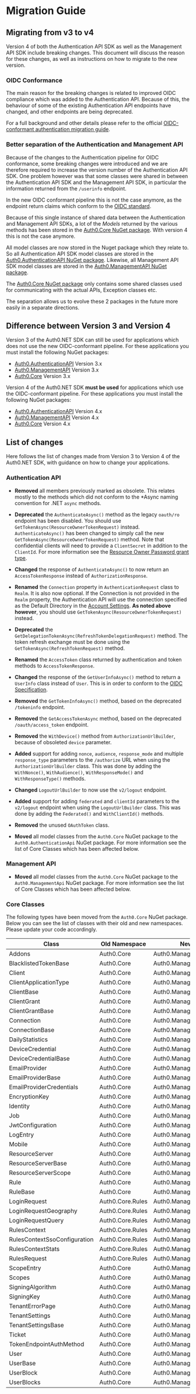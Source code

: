 # Migration Guide

## Migrating from v3 to v4

Version 4 of both the Authentication API SDK as well as the Management API SDK include breaking changes. This document will discuss the reason for these changes, as well as instructions on how to migrate to the new version.

### OIDC Conformance

The main reason for the breaking changes is related to improved OIDC compliance which was added to the Authentication API. Because of this, the behaviour of some of the existing Authentication API endpoints have changed, and other endpoints are being deprecated.

For a full background and other details please refer to the official [OIDC-conformant authentication migration guide](https://auth0.com/docs/api-auth/tutorials/adoption).

### Better separation of the Authentication and Management API

Because of the changes to the Authentication pipeline for OIDC conformance, some breaking changes were introduced and we are therefore required to increase the version number of the Authentication API SDK. One problem however was that some classes were shared in between the Authentication API SDK and the Management API SDK, in particular the information returned from the `/userinfo` endpoint. 

In the new OIDC conformant pipeline this is not the case anymore, as the endpoint return claims which conform to the [OIDC standard](http://openid.net/specs/openid-connect-core-1_0.html#StandardClaims).

Because of this single instance of shared data between the Authentication and Management API SDKs, a lot of the _Models_ returned by the various methods has been stored in the [Auth0.Core NuGet package](https://www.nuget.org/packages/Auth0.Core). With version 4 this is not the case anymore. 

All model classes are now stored in the Nuget package which they relate to. So all Authentication API SDK model classes are stored in the [Auth0.AuthenticationAPI NuGet package](https://www.nuget.org/packages/Auth0.AuthenticationApi). Likewise, all Management API SDK model classes are stored in the [Auth0.ManagementAPI NuGet package](https://www.nuget.org/packages/Auth0.ManagementApi).

The [Auth0.Core NuGet package](https://www.nuget.org/packages/Auth0.Core) only contains some shared classes used for communicating with the actual APIs, Exception classes etc.

The separation allows us to evolve these 2 packages in the future more easily in a separate directions.

## Difference between Version 3 and Version 4

Version 3 of the Auth0.NET SDK can still be used for applications which does not use the new OIDC-conformant pipeline. For these applications you must install the following NuGet packages:

* [Auth0.AuthenticationAPI](https://www.nuget.org/packages/Auth0.AuthenticationApi) Version 3.x
* [Auth0.ManagementAPI](https://www.nuget.org/packages/Auth0.ManagementApi) Version 3.x
* [Auth0.Core](https://www.nuget.org/packages/Auth0.Core) Version 3.x

Version 4 of the Auth0.NET SDK **must be used** for applications which use the OIDC-conformant pipeline. For these applications you must install the following NuGet packages:

* [Auth0.AuthenticationAPI](https://www.nuget.org/packages/Auth0.AuthenticationApi) Version 4.x
* [Auth0.ManagementAPI](https://www.nuget.org/packages/Auth0.ManagementApi) Version 4.x
* [Auth0.Core](https://www.nuget.org/packages/Auth0.Core) Version 4.x

## List of changes

Here follows the list of changes made from Version 3 to Version 4 of the Auth0.NET SDK, with guidance on how to change your applications.

### Authentication API

* **Removed** all members previously marked as obsolete. This relates mostly to the methods which did not conform to the *Async naming convention for .NET `async` methods.

* **Deprecated** the `AuthenticateAsync()` method as the legacy `oauth/ro` endpoint has been disabled. You should use `GetTokenAsync(ResourceOwnerTokenRequest)` instead. `AuthenticateAsync()` has been changed to simply call the new `GetTokenAsync(ResourceOwnerTokenRequest)` method. Note that confidential clients will need to provide a `ClientSecret` in addition to the `ClientId`. For more information see the [Resource Owner Password grant type](https://auth0.com/docs/api/authentication#resource-owner-password). 

* **Changed** the response of `AuthenticateAsync()` to now return an `AccessTokenResponse` instead of `AuthorizationResponse`. 

* **Renamed** the `Connection` property in `AuthenticationRequest` class to `Realm`. It is also now optional. If the Connection is not provided in the `Realm` property, the Authentication API will use the connection specified as the Default Directory in the [Account Settings](https://manage.auth0.com/#/account). **As noted above however**, you should use `GetTokenAsync(ResourceOwnerTokenRequest)` instead.

* **Deprecated** the `GetDelegationTokenAsync(RefreshTokenDelegationRequest)` method. The token refresh exchange must be done using the `GetTokenAsync(RefreshTokenRequest)` method.

* **Renamed** the `AccessToken` class returned by authentication and token methods to `AccessTokenResponse`. 

* **Changed** the response of the `GetUserInfoAsync()` method to return a `UserInfo` class instead of `User`. This is in order to conform to the [OIDC Specification](https://openid.net/specs/openid-connect-core-1_0.html#UserInfoResponse).

* **Removed** the `GetTokenInfoAsync()` method, based on the deprecated `/tokeninfo` endpoint.

* **Removed** the `GetAccessTokenAsync` method, based on the deprecated `/oauth/access_token` endpoint.

* **Removed** the `WithDevice()` method from `AuthorizationUrlBuilder`, because of obsoleted `device` parameter.

* **Added** support for adding `nonce`, `audience`, `response_mode` and multiple `response_type` parameters to the `/authorize` URL when using the `AuthorizationUrlBuilder` class. This was done by adding the `WithNonce()`, `WithAudience()`, `WithResponseMode()` and `WithResponseType()` methods.

* **Changed** `LogoutUrlBuilder` to now use the `v2/logout` endpoint. 

* **Added** support for adding `federated` and `clientId` parameters to the `v2/logout` endpoint when using the `LogoutUrlBuilder` class. This was done by adding the `Federated()` and `WithClientId()` methods.

* **Removed** the unused `OAuthToken` class. 

* **Moved** all model classes from the `Auth0.Core` NuGet package to the `Auth0.AuthenticationApi` NuGet package. For more information see the list of Core Classes which has been affected below.

### Management API

* **Moved** all model classes from the `Auth0.Core` NuGet package to the `Auth0.ManagementApi` NuGet package. For more information see the list of Core Classes which has been affected below.

### Core Classes

The following types have been moved from the `Auth0.Core` NuGet package. Below you can see the list of classes with their old and new namespaces. Please update your code accordingly.

Class | Old Namespace | New Namespace
---------|----------|---------
Addons | Auth0.Core | Auth0.ManagementApi.Models
BlacklistedTokenBase | Auth0.Core | Auth0.ManagementApi.Models
Client | Auth0.Core | Auth0.ManagementApi.Models
ClientApplicationType | Auth0.Core | Auth0.ManagementApi.Models
ClientBase | Auth0.Core | Auth0.ManagementApi.Models
ClientGrant | Auth0.Core | Auth0.ManagementApi.Models
ClientGrantBase | Auth0.Core | Auth0.ManagementApi.Models
Connection | Auth0.Core | Auth0.ManagementApi.Models 
ConnectionBase | Auth0.Core | Auth0.ManagementApi.Models
DailyStatistics | Auth0.Core | Auth0.ManagementApi.Models
DeviceCredential | Auth0.Core | Auth0.ManagementApi.Models
DeviceCredentialBase | Auth0.Core | Auth0.ManagementApi.Models
EmailProvider | Auth0.Core | Auth0.ManagementApi.Models
EmailProviderBase | Auth0.Core | Auth0.ManagementApi.Models
EmailProviderCredentials | Auth0.Core | Auth0.ManagementApi.Models
EncryptionKey | Auth0.Core | Auth0.ManagementApi.Models
Identity | Auth0.Core | Auth0.ManagementApi.Models
Job | Auth0.Core | Auth0.ManagementApi.Models
JwtConfiguration | Auth0.Core | Auth0.ManagementApi.Models
LogEntry | Auth0.Core | Auth0.ManagementApi.Models
Mobile | Auth0.Core | Auth0.ManagementApi.Models
ResourceServer | Auth0.Core | Auth0.ManagementApi.Models
ResourceServerBase | Auth0.Core | Auth0.ManagementApi.Models
ResourceServerScope | Auth0.Core | Auth0.ManagementApi.Models
Rule | Auth0.Core | Auth0.ManagementApi.Models
RuleBase | Auth0.Core | Auth0.ManagementApi.Models
LoginRequest | Auth0.Core.Rules | Auth0.ManagementApi.Models.Rules
LoginRequestGeography | Auth0.Core.Rules | Auth0.ManagementApi.Models.Rules
LoginRequestQuery | Auth0.Core.Rules | Auth0.ManagementApi.Models.Rules
RulesContext | Auth0.Core.Rules | Auth0.ManagementApi.Models.Rules
RulesContextSsoConfiguration | Auth0.Core.Rules | Auth0.ManagementApi.Models.Rules
RulesContextStats | Auth0.Core.Rules | Auth0.ManagementApi.Models.Rules
RulesRequest | Auth0.Core.Rules | Auth0.ManagementApi.Models.Rules
ScopeEntry | Auth0.Core | Auth0.ManagementApi.Models
Scopes | Auth0.Core | Auth0.ManagementApi.Models
SigningAlgorithm | Auth0.Core | Auth0.ManagementApi.Models
SigningKey | Auth0.Core | Auth0.ManagementApi.Models
TenantErrorPage | Auth0.Core | Auth0.ManagementApi.Models
TenantSettings | Auth0.Core | Auth0.ManagementApi.Models
TenantSettingsBase | Auth0.Core | Auth0.ManagementApi.Models
Ticket | Auth0.Core | Auth0.ManagementApi.Models
TokenEndpointAuthMethod | Auth0.Core | Auth0.ManagementApi.Models
User | Auth0.Core | Auth0.ManagementApi.Models
UserBase | Auth0.Core | Auth0.ManagementApi.Models
UserBlock | Auth0.Core | Auth0.ManagementApi.Models
UserBlocks | Auth0.Core | Auth0.ManagementApi.Models
